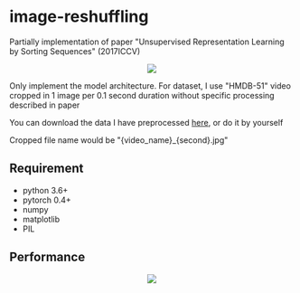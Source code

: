 # image-reshuffling
Partially implementation of paper "Unsupervised Representation Learning by Sorting Sequences" (2017ICCV)

<p align="center">
<img src="https://i.imgur.com/mu4SEud.png">
</p>

Only implement the model architecture. For dataset, I use "HMDB-51" video cropped in 1 image per 0.1 second duration without specific processing described in paper

You can download the data I have preprocessed [here](https://drive.google.com/drive/folders/11S1jRM_YZJ2NAnJ1TE_uefga-Taxp57X?usp=sharing), or do it by yourself

Cropped file name would be "{video_name}_{second}.jpg"

## Requirement
- python 3.6+
- pytorch 0.4+
- numpy
- matplotlib
- PIL

## Performance
<p align="center">
<img src="https://i.imgur.com/tsU1afw.png">
</p>
